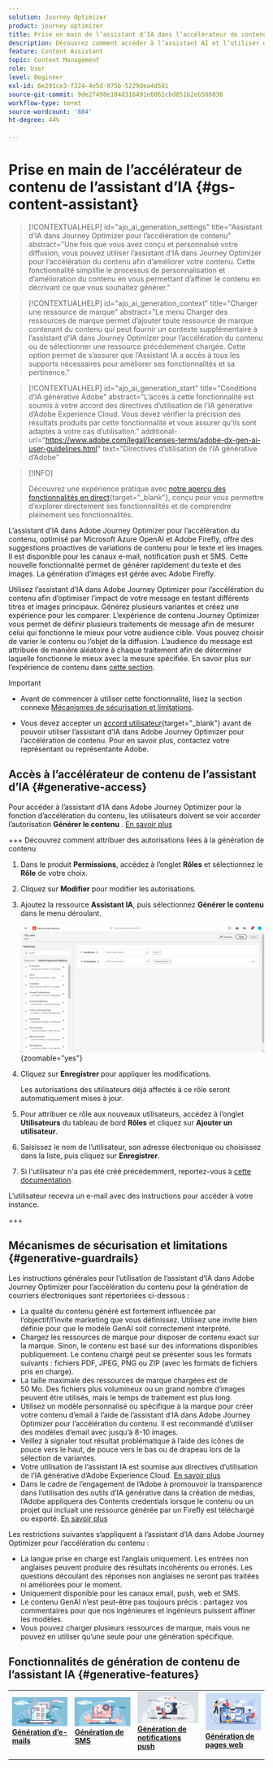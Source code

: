 ```yaml
---
solution: Journey Optimizer
product: journey optimizer
title: Prise en main de l’assistant d’IA dans l’accélérateur de contenu Journey Optimizer
description: Découvrez comment accéder à l’assistant AI et l’utiliser dans Journey Optimizer Content Accelerator.
feature: Content Assistant
topic: Content Management
role: User
level: Beginner
exl-id: 6e291ce3-f324-4e5d-975b-5229dea4d581
source-git-commit: 9de2f498e104d316491e6061cbd851b2eb506036
workflow-type: tm+mt
source-wordcount: '884'
ht-degree: 44%

---
```


# Prise en main de l’accélérateur de contenu de l’assistant d’IA {#gs-content-assistant}

>[!CONTEXTUALHELP]
>id="ajo_ai_generation_settings"
>title="Assistant d’IA dans Journey Optimizer pour l’accélération de contenu"
>abstract="Une fois que vous avez conçu et personnalisé votre diffusion, vous pouvez utiliser l’assistant d’IA dans Journey Optimizer pour l’accélération du contenu afin d’améliorer votre contenu. Cette fonctionnalité simplifie le processus de personnalisation et d’amélioration du contenu en vous permettant d’affiner le contenu en décrivant ce que vous souhaitez générer."

>[!CONTEXTUALHELP]
>id="ajo_ai_generation_context"
>title="Charger une ressource de marque"
>abstract="Le menu Charger des ressources de marque permet d’ajouter toute ressource de marque contenant du contenu qui peut fournir un contexte supplémentaire à l’assistant d’IA dans Journey Optimizer pour l’accélération du contenu ou de sélectionner une ressource précédemment chargée. Cette option permet de s’assurer que l’Assistant IA a accès à tous les supports nécessaires pour améliorer ses fonctionnalités et sa pertinence."

>[!CONTEXTUALHELP]
>id="ajo_ai_generation_start"
>title="Conditions d’IA générative Adobe"
>abstract="L’accès à cette fonctionnalité est soumis à votre accord des directives d’utilisation de l’IA générative d’Adobe Experience Cloud. Vous devez vérifier la précision des résultats produits par cette fonctionnalité et vous assurer qu’ils sont adaptés à votre cas d’utilisation."
>additional-url="https://www.adobe.com/legal/licenses-terms/adobe-dx-gen-ai-user-guidelines.html" text="Directives d’utilisation de l’IA générative d’Adobe"

>[!INFO]
>
>Découvrez une expérience pratique avec [notre aperçu des fonctionnalités en direct](https://experienceleague.adobe.com/en/apps/journey-optimizer/ai-assistant-content-accelerator){target="_blank"}, conçu pour vous permettre d’explorer directement ses fonctionnalités et de comprendre pleinement ses fonctionnalités.


L’assistant d’IA dans Adobe Journey Optimizer pour l’accélération du contenu, optimisé par Microsoft Azure OpenAI et Adobe Firefly, offre des suggestions proactives de variations de contenu pour le texte et les images. Il est disponible pour les canaux e-mail, notification push et SMS. Cette nouvelle fonctionnalité permet de générer rapidement du texte et des images. La génération d’images est gérée avec Adobe Firefly.

Utilisez l’assistant d’IA dans Adobe Journey Optimizer pour l’accélération du contenu afin d’optimiser l’impact de votre message en testant différents titres et images principaux. Générez plusieurs variantes et créez une expérience pour les comparer. L’expérience de contenu Journey Optimizer vous permet de définir plusieurs traitements de message afin de mesurer celui qui fonctionne le mieux pour votre audience cible. Vous pouvez choisir de varier le contenu ou l’objet de la diffusion. L’audience du message est attribuée de manière aléatoire à chaque traitement afin de déterminer laquelle fonctionne le mieux avec la mesure spécifiée. En savoir plus sur l’expérience de contenu dans [cette section](../content-management/content-experiment.md).

>[!IMPORTANT]
>
>* Avant de commencer à utiliser cette fonctionnalité, lisez la section connexe [Mécanismes de sécurisation et limitations](#generative-guardrails).
>
>
>* Vous devez accepter un [ accord utilisateur](https://www.adobe.com/legal/licenses-terms/adobe-dx-gen-ai-user-guidelines.html){target="_blank"} avant de pouvoir utiliser l’assistant d’IA dans Adobe Journey Optimizer pour l’accélération de contenu. Pour en savoir plus, contactez votre représentant ou représentante Adobe.

## Accès à l’accélérateur de contenu de l’assistant d’IA {#generative-access}

Pour accéder à l’assistant d’IA dans Adobe Journey Optimizer pour la fonction d’accélération du contenu, les utilisateurs doivent se voir accorder l’autorisation **Générer le contenu** . [En savoir plus](../administration/permissions.md)

+++  Découvrez comment attribuer des autorisations liées à la génération de contenu

1. Dans le produit **Permissions**, accédez à l’onglet **Rôles** et sélectionnez le **Rôle** de votre choix.

1. Cliquez sur **Modifier** pour modifier les autorisations.

1. Ajoutez la ressource **Assistant IA**, puis sélectionnez **Générer le contenu** dans le menu déroulant.

   ![](assets/gen-ai-role.png){zoomable="yes"}

1. Cliquez sur **Enregistrer** pour appliquer les modifications.

   Les autorisations des utilisateurs déjà affectés à ce rôle seront automatiquement mises à jour.

1. Pour attribuer ce rôle aux nouveaux utilisateurs, accédez à l’onglet **Utilisateurs** du tableau de bord **Rôles** et cliquez sur **Ajouter un utilisateur**.

1. Saisissez le nom de l’utilisateur, son adresse électronique ou choisissez dans la liste, puis cliquez sur **Enregistrer**.

1. Si l&#39;utilisateur n&#39;a pas été créé précédemment, reportez-vous à [cette documentation](https://experienceleague.adobe.com/en/docs/experience-platform/access-control/abac/permissions-ui/users).

L’utilisateur recevra un e-mail avec des instructions pour accéder à votre instance.

+++

## Mécanismes de sécurisation et limitations {#generative-guardrails}

Les instructions générales pour l’utilisation de l’assistant d’IA dans Adobe Journey Optimizer pour l’accélération du contenu pour la génération de courriers électroniques sont répertoriées ci-dessous :

* La qualité du contenu généré est fortement influencée par l’objectif/l’invite marketing que vous définissez. Utilisez une invite bien définie pour que le modèle GenAI soit correctement interprété. 
* Chargez les ressources de marque pour disposer de contenu exact sur la marque. Sinon, le contenu est basé sur des informations disponibles publiquement. Le contenu chargé peut se présenter sous les formats suivants : fichiers PDF, JPEG, PNG ou ZIP (avec les formats de fichiers pris en charge).
* La taille maximale des ressources de marque chargées est de 50 Mo. Des fichiers plus volumineux ou un grand nombre d’images peuvent être utilisés, mais le temps de traitement est plus long.
* Utilisez un modèle personnalisé ou spécifique à la marque pour créer votre contenu d’email à l’aide de l’assistant d’IA dans Adobe Journey Optimizer pour l’accélération du contenu. Il est recommandé d’utiliser des modèles d’email avec jusqu’à 8-10 images.
* Veillez à signaler tout résultat problématique à l’aide des icônes de pouce vers le haut, de pouce vers le bas ou de drapeau lors de la sélection de variantes.
* Votre utilisation de l’assistant IA est soumise aux directives d’utilisation de l’IA générative d’Adobe Experience Cloud. [En savoir plus](https://www.adobe.com/legal/licenses-terms/adobe-dx-gen-ai-user-guidelines.html)
* Dans le cadre de l’engagement de l’Adobe à promouvoir la transparence dans l’utilisation des outils d’IA générative dans la création de médias, l’Adobe appliquera des Contents credentials lorsque le contenu ou un projet qui incluait une ressource générée par un Firefly est téléchargé ou exporté. [En savoir plus](https://helpx.adobe.com/firefly/using/content-credentials.html)

Les restrictions suivantes s’appliquent à l’assistant d’IA dans Adobe Journey Optimizer pour l’accélération du contenu :

* La langue prise en charge est l’anglais uniquement. Les entrées non anglaises peuvent produire des résultats incohérents ou erronés. Les questions découlant des réponses non anglaises ne seront pas traitées ni améliorées pour le moment.
* Uniquement disponible pour les canaux email, push, web et SMS.
* Le contenu GenAI n’est peut-être pas toujours précis : partagez vos commentaires pour que nos ingénieures et ingénieurs puissent affiner les modèles.
* Vous pouvez charger plusieurs ressources de marque, mais vous ne pouvez en utiliser qu’une seule pour une génération spécifique.


## Fonctionnalités de génération de contenu de l’assistant IA {#generative-features}


<table style="table-layout:fixed"><tr style="border: 0;">
<td>
<a href="generative-email.md">
<img alt="Génération d’e-mails" src="assets/do-not-localize/text-genai.jpeg">
</a>
<div>
<a href="generative-email.md"><strong>Génération d’e-mails</strong></a>
</div>
<p>
</td>
<td>
<a href="generative-sms.md">
<img alt="Génération de SMS" src="assets/do-not-localize/image-genai.jpeg">
</a>
<div><a href="generative-sms.md"><strong>Génération de SMS</strong>
</div>
<p>
</td>
<td>
<a href="generative-push.md">
<img alt="Génération de notifications push" src="assets/do-not-localize/email-genai.jpeg">
</a>
<div>
<a href="generative-push.md"><strong>Génération de notifications push</strong></a>
</div>
<p></td>
<td>
<a href="generative-web.md">
<img alt="Génération web" src="assets/do-not-localize/web-genai.jpeg">
</a>
<div><a href="generative-web.md"><strong>Génération de pages web</strong>
</div>
<p>
</td>
</tr></table>

